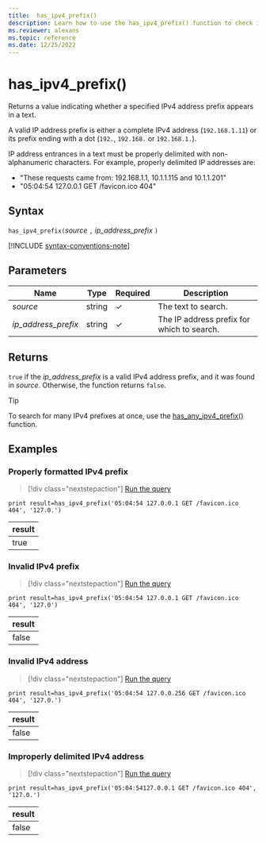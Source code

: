 ```yaml
---
title:  has_ipv4_prefix()
description: Learn how to use the has_ipv4_prefix() function to check if a specified IPv4 address prefix appears in the text.
ms.reviewer: alexans
ms.topic: reference
ms.date: 12/25/2022
---
```

# has_ipv4_prefix()

Returns a value indicating whether a specified IPv4 address prefix appears in a text.

A valid IP address prefix is either a complete IPv4 address (`192.168.1.11`) or its prefix ending with a dot (`192.`, `192.168.` or `192.168.1.`).

IP address entrances in a text must be properly delimited with non-alphanumeric characters. For example, properly delimited IP addresses are:

* "These requests came from: 192.168.1.1, 10.1.1.115 and 10.1.1.201"
* "05:04:54 127.0.0.1 GET /favicon.ico 404"

## Syntax

`has_ipv4_prefix(`*source* `,` *ip_address_prefix* `)`

[!INCLUDE [syntax-conventions-note](../../includes/syntax-conventions-note.md)]

## Parameters

| Name | Type | Required | Description |
|--|--|--|--|
| *source*| string| &check;| The text to search.|
| *ip_address_prefix*| string| &check;| The IP address prefix for which to search.|

## Returns

`true` if the *ip_address_prefix* is a valid IPv4 address prefix, and it was found in *source*. Otherwise, the function returns `false`.

> [!TIP]
> To search for many IPv4 prefixes at once, use the [has_any_ipv4_prefix()](has-any-ipv4-prefix-function.md) function.

## Examples

### Properly formatted IPv4 prefix

> [!div class="nextstepaction"]
> <a href="https://dataexplorer.azure.com/clusters/help/databases/Samples?query=H4sIAAAAAAAAAysoyswrUShKLS7NKbHNSCyOzywoM4kvKEpNy6zQUDcwtTIwsTI1UTA0MtczAEJDBXfXEAX9tMSyzOT8PD0goWBiYKKuo6AOUaGuCQBk8fTRUQAAAA==" target="_blank">Run the query</a>

```kusto
print result=has_ipv4_prefix('05:04:54 127.0.0.1 GET /favicon.ico 404', '127.0.')
```

|result|
|--|
|true|

### Invalid IPv4 prefix

> [!div class="nextstepaction"]
> <a href="https://dataexplorer.azure.com/clusters/help/databases/Samples?query=H4sIAAAAAAAAAysoyswrUShKLS7NKbHNSCyOzywoM4kvKEpNy6zQUDcwtTIwsTI1UTA0MtczAEJDBXfXEAX9tMSyzOT8PD0goWBiYKKuo6AOVqGuCQDlc4Z2UAAAAA==" target="_blank">Run the query</a>

```kusto
print result=has_ipv4_prefix('05:04:54 127.0.0.1 GET /favicon.ico 404', '127.0')
```

|result|
|--|
|false|

### Invalid IPv4 address

> [!div class="nextstepaction"]
> <a href="https://dataexplorer.azure.com/clusters/help/databases/Samples?query=H4sIAAAAAAAAAysoyswrUShKLS7NKbHNSCyOzywoM4kvKEpNy6zQUDcwtTIwsTI1UTA0MtczAEIjUzMFd9cQBf20xLLM5Pw8PSChYGJgoq6joA5Ro64JAMAcwIpTAAAA" target="_blank">Run the query</a>

```kusto
print result=has_ipv4_prefix('05:04:54 127.0.0.256 GET /favicon.ico 404', '127.0.')
```

|result|
|--|
|false|

### Improperly delimited IPv4 address

> [!div class="nextstepaction"]
> <a href="https://dataexplorer.azure.com/clusters/help/databases/Samples?query=H4sIAAAAAAAAAysoyswrUShKLS7NKbHNSCyOzywoM4kvKEpNy6zQUDcwtTIwsTI1MTQy1zMAQkMFd9cQBf20xLLM5Pw8PSChYGJgoq6joA5Roa4JAD4FydVQAAAA" target="_blank">Run the query</a>

```kusto
print result=has_ipv4_prefix('05:04:54127.0.0.1 GET /favicon.ico 404', '127.0.')
```

|result|
|--|
|false|
